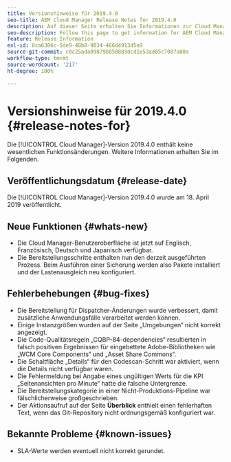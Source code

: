 ```yaml
---
title: Versionshinweise für 2019.4.0
seo-title: AEM Cloud Manager Release Notes for 2019.4.0
description: Auf dieser Seite erhalten Sie Informationen zur Cloud Manager-Version 2019.4.0.
seo-description: Follow this page to get information for AEM Cloud Manager Release 2019.4.0.
feature: Release Information
exl-id: 8ca6386c-5de9-48b8-9034-466d4913d5a9
source-git-commit: c0c25ada09879b850883dcd1e53ad05c7087a80a
workflow-type: tm+mt
source-wordcount: '217'
ht-degree: 100%

---
```


# Versionshinweise für 2019.4.0 {#release-notes-for}

Die [!UICONTROL Cloud Manager]-Version 2019.4.0 enthält keine wesentlichen Funktionsänderungen. Weitere Informationen erhalten Sie im Folgenden.

## Veröffentlichungsdatum {#release-date}

Die [!UICONTROL Cloud Manager]-Version 2019.4.0 wurde am 18. April 2019 veröffentlicht.

## Neue Funktionen {#whats-new}

* Die Cloud Manager-Benutzeroberfläche ist jetzt auf Englisch, Französisch, Deutsch und Japanisch verfügbar.
* Die Bereitstellungsschritte enthalten nun den derzeit ausgeführten Prozess. Beim Ausführen einer Sicherung werden also Pakete installiert und der Lastenausgleich neu konfiguriert.

## Fehlerbehebungen {#bug-fixes}

* Die Bereitstellung für Dispatcher-Änderungen wurde verbessert, damit zusätzliche Anwendungsfälle verarbeitet werden können.
* Einige Instanzgrößen wurden auf der Seite „Umgebungen“ nicht korrekt angezeigt.
* Die Code-Qualitätsregeln „CQBP-84-dependencies“ resultierten in falsch positiven Ergebnissen für eingebettete Adobe-Bibliotheken wie „WCM Core Components“ und „Asset Share Commons“.
* Die Schaltfläche „Details“ für den Codescan-Schritt war aktiviert, wenn die Details nicht verfügbar waren.
* Die Fehlermeldung bei Angabe eines ungültigen Werts für die KPI „Seitenansichten pro Minute“ hatte die falsche Untergrenze.
* Die Bereitstellungskategorie in einer Nicht-Produktions-Pipeline war fälschlicherweise großgeschrieben.
* Der Aktionsaufruf auf der Seite **Überblick** enthielt einen fehlerhaften Text, wenn das Git-Repository nicht ordnungsgemäß konfiguriert war.

## Bekannte Probleme {#known-issues}

* SLA-Werte werden eventuell nicht korrekt gerundet.

